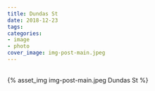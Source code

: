 ```yaml
---
title: Dundas St
date: 2018-12-23
tags:
categories:
- image
- photo
cover_image: img-post-main.jpeg
---
```

<br>
{% asset_img img-post-main.jpeg Dundas St %}

